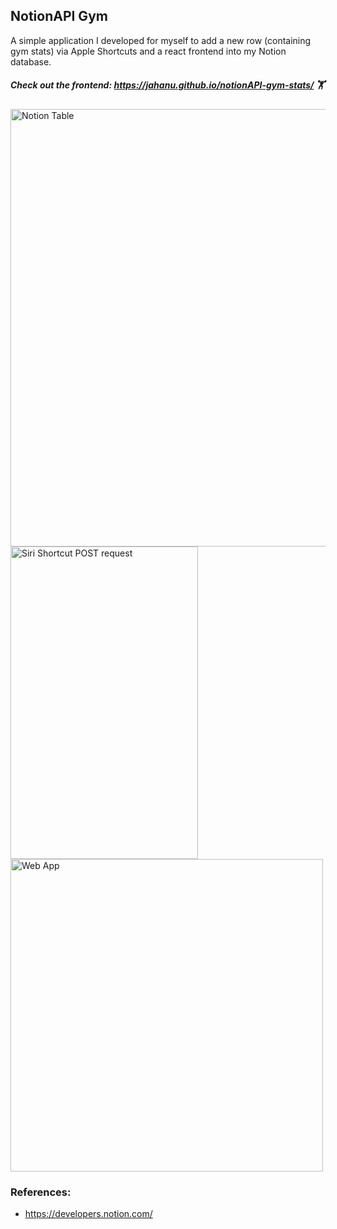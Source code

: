 ## NotionAPI Gym

A simple application I developed for myself to add a new row (containing gym stats) via Apple Shortcuts and a react frontend into my Notion database.

##### Check out the frontend: https://jahanu.github.io/notionAPI-gym-stats/  🏋️
<div class="inline-block">
<img src="https://user-images.githubusercontent.com/34219176/122655115-02d07b00-d148-11eb-8ccc-07e2b03ad071.png" alt="Notion Table" width="700">
<img src="https://user-images.githubusercontent.com/34219176/122655077-b84efe80-d147-11eb-8dc5-54fe3bf4a4ed.jpg"  alt="Siri Shortcut POST request" width="300" height="500">
 <img src="https://user-images.githubusercontent.com/34219176/148978369-ddd71da6-6966-4aad-ab4e-6dc588ec8563.png" alt="Web App" width="500">
</div>



### References:
- https://developers.notion.com/
